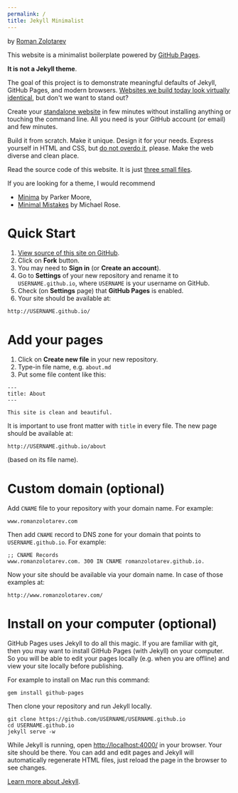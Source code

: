 ```yaml
---
permalink: /
title: Jekyll Minimalist
---
```


by [Roman Zolotarev](https://www.romanzolotarev.com/)

This website is a minimalist boilerplate powered by [GitHub Pages][pages].

**It is not a Jekyll theme**. 

The goal of this project is to demonstrate
meaningful defaults of Jekyll, GitHub Pages, and modern browsers. [Websites we
build today look virtually identical][jongold], but don't we want to stand
out?

Create your [standalone website](https://www.romanzolotarev.com/standalone/) in
few minutes without installing anything or touching the command line. All you
need is your GitHub account (or email) and few minutes.

Build it from scratch. Make it unique. Design it for your needs. Express
yourself in HTML and CSS, but [do not overdo it][oatmeal], please. Make the web
diverse and clean place.

Read the source code of this website. It is just [three small files][source].

If you are looking for a theme, I would recommend

- [Minima](https://github.com/jekyll/minima) by Parker Moore, 
- [Minimal Mistakes](https://mmistakes.github.io/minimal-mistakes) by Michael Rose.

# Quick Start

1. [View source of this site on GitHub][source].
1. Click on **Fork** button.
1. You may need to **Sign in** (or **Create an account**).
1. Go to **Settings** of your new repository and rename it to
   `USERNAME.github.io`, where `USERNAME` is your username on GitHub.
1. Check (on **Settings** page) that **GitHub Pages** is enabled.
1. Your site should be available at:

```
http://USERNAME.github.io/
```

# Add your pages

1. Click on **Create new file** in your new repository.
1. Type-in file name, e.g. `about.md`
1. Put some file content like this:

```
---
title: About
---

This site is clean and beautiful.
```

It is important to use front matter with `title` in every file. The new page
should be available at:

```
http://USERNAME.github.io/about
```

(based on its file name).

# Custom domain (optional)

Add `CNAME` file to your repository with your domain name. For example:

```
www.romanzolotarev.com
```

Then add `CNAME` record to DNS zone for your domain that points to
`USERNAME.github.io`. For example:

```
;; CNAME Records
www.romanzolotarev.com. 300 IN CNAME romanzolotarev.github.io.
```

Now your site should be available via your domain name. In case of those examples at:

```
http://www.romanzolotarev.com/
```

# Install on your computer (optional)

GitHub Pages uses Jekyll to do all this magic. If you are familiar with git,
then you may want to install GitHub Pages (with Jekyll) on your computer. So
you will be able to edit your pages locally (e.g. when you are offline) and
view your site locally before publishing.

For example to install on Mac run this command:

```
gem install github-pages
```

Then clone your repository and run Jekyll locally.

```
git clone https://github.com/USERNAME/USERNAME.github.io
cd USERNAME.github.io
jekyll serve -w
```

While Jekyll is running, open <http://localhost:4000/> in your browser. Your
site should be there. You can add and edit pages and Jekyll will automatically
regenerate HTML files, just reload the page in the browser to see changes.

[Learn more about Jekyll][jekyll].

[jekyll]: https://jekyllrb.com/docs/home/
[jongold]: https://mobile.twitter.com/jongold/status/694591217523363840
[md]: https://guides.github.com/features/mastering-markdown/
[pages]: https://pages.github.com/
[source]: https://github.com/romanzolotarev/jekyll-minimalist
[oatmeal]: http://theoatmeal.com/comics/design_hell
